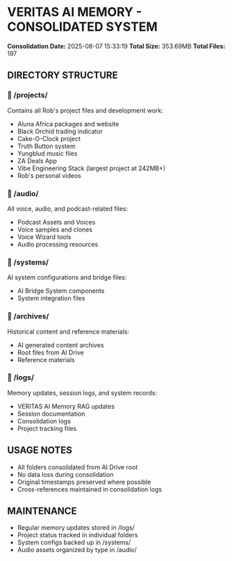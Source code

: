 # VERITAS AI MEMORY - CONSOLIDATED SYSTEM
**Consolidation Date:** 2025-08-07 15:33:19
**Total Size:** 353.69MB
**Total Files:** 197

## DIRECTORY STRUCTURE

### 📂 /projects/
Contains all Rob's project files and development work:
- Aluna Africa packages and website
- Black Orchid trading indicator
- Cake-O-Clock project
- Truth Button system
- Yungblud music files
- ZA Deals App
- Vibe Engineering Stack (largest project at 242MB+)
- Rob's personal videos

### 📂 /audio/
All voice, audio, and podcast-related files:
- Podcast Assets and Voices
- Voice samples and clones
- Voice Wizard tools
- Audio processing resources

### 📂 /systems/
AI system configurations and bridge files:
- AI Bridge System components
- System integration files

### 📂 /archives/
Historical content and reference materials:
- AI generated content archives
- Root files from AI Drive
- Reference materials

### 📂 /logs/
Memory updates, session logs, and system records:
- VERITAS AI Memory RAG updates
- Session documentation
- Consolidation logs
- Project tracking files

## USAGE NOTES
- All folders consolidated from AI Drive root
- No data loss during consolidation
- Original timestamps preserved where possible  
- Cross-references maintained in consolidation logs

## MAINTENANCE
- Regular memory updates stored in /logs/
- Project status tracked in individual folders
- System configs backed up in /systems/
- Audio assets organized by type in /audio/
